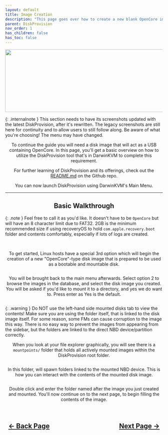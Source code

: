 ```yaml
---
layout: default
title: Image Creation
description: "This page goes over how to create a new blank OpenCore image formatted as FAT32 by DiskProvision."
parent: DiskProvision
nav_order: 1
has_children: false
has_toc: false
---
```


<style>
  .navigation-container {
    display: flex;
    justify-content: space-between;
    align-items: center;
    width: 100%;
  }
  
  .nav-button {
    margin: 10px;
  }

</style>

<p align="center">
  <img width="650" height="200" src="../../../assets/Headers/Header-OC-IMG-Creation.png">
</p>

{: .internalnote }
This section needs to have its screenshots updated with the latest DiskProvision, after it's rewritten. The legacy screenshots are still here for continuity and to allow users to still follow along. Be aware of what you're choosing! The menu may have changed.

<p align="center">To continue the guide you will need a disk image that will act as a USB containing OpenCore. In this page, you'll get a basic overview on how to utilize the DiskProvision tool that's in DarwinKVM to complete this requirement.</p>

<p align="center">For further learning of DiskProvision and its offerings, check out the <a href="https://github.com/royalgraphx/DiskProvision/blob/main/README.md">README.md</a> on the Github repo.</p>

<p align="center">You can now launch DiskProvision using DarwinKVM's Main Menu.</p>

<hr>
<h2 align="center">Basic Walkthrough</h2>

{: .note }
Feel free to call it as you'd like. It doesn't have to be <code>OpenCore</code> but will have an 8 character limit due to FAT32. 2GB is the minimum recommended size if using recoveryOS to hold <code>com.apple.recovery.boot</code> folder and contents comfortably, especially if lots of logs are created.

<br>
<a href="https://raw.githubusercontent.com/royalgraphx/DarwinKVM/main/docs/assets/DiskProvisionMainMenu.png"><img src="../../../assets/DiskProvision/DiskProvisionMainMenu.png" alt=""></a>

<p align="center">To get started, Linux hosts have a special 3rd option which will begin the creation of a new "OpenCore"-type disk image that is prepared to be used as a bootable and mountable disk.</p>

<a href="https://raw.githubusercontent.com/royalgraphx/DarwinKVM/main/docs/assets/DiskProvisionCreatingOCImage.png"><img src="../../../assets/DiskProvision/DiskProvisionCreatingOCImage.png" alt=""></a>

<p align="center">You will be brought back to the main menu afterwards. Select option 2 to browse the images in the database, and select the disk image you created. You will be asked if you'd like to mount it to a directory, and yes we do want to. Press enter as Yes is the default.</p>

<a href="https://raw.githubusercontent.com/royalgraphx/DarwinKVM/main/docs/assets/DiskProvisionMountingDiskImage.png"><img src="../../../assets/DiskProvision/DiskProvisionMountingDiskImage.png" alt=""></a>

{: .warning }
Do NOT use the left-hand side mounted disks tab to view the contents! Make sure you are using the folder itself, that is linked to the disk image itself. For some reason, some FMs can cause corruption to the image this way. There is no easy way to prevent the images from appearing from the sidebar, but the folders are linked to the direct NBD device/partition correctly.

<p align="center">When you look at your file explorer graphically, you will see there is a <code>mountpoints/</code> folder that holds all actively mounted images within the DiskProvision root folder.</p>

<a href="https://raw.githubusercontent.com/royalgraphx/DarwinKVM/main/docs/assets/DiskProvisionMountPointsDirectory.png"><img src="../../../assets/DiskProvision/DiskProvisionMountPointsDirectory.png" alt=""></a>

<p align="center">In this folder, will spawn folders linked to the mounted NBD device. This is how you can interact with the contents of the mounted disk image.</p>

<a href="https://raw.githubusercontent.com/royalgraphx/DarwinKVM/main/docs/assets/DiskProvisionPostImageMount.png"><img src="../../../assets/DiskProvision/DiskProvisionOpenCoreMounted.png" alt=""></a>

<p align="center">Double click and enter the folder named after the image you just created and mounted. You'll now continue on to the next page, to begin filling the contents of the image.</p>

<h2 align="center">
  <br>
  <div class="navigation-container">
    <a class="nav-button" href="../index">&larr; Back Page</a>
    <a class="nav-button" href="../../03-DarwinOCPkg">Next Page &rarr;</a>
  </div>
  <br>
</h2>
